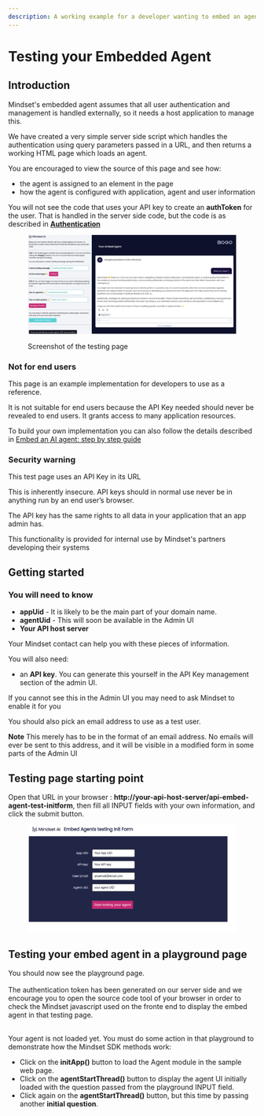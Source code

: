 ```yaml
---
description: A working example for a developer wanting to embed an agent in web page.
---
```


# Testing your Embedded Agent

## Introduction

Mindset's embedded agent assumes that all user authentication and management is handled externally, so it needs a host application to manage this.

We have created a very simple server side script which handles the authentication using query parameters passed in a URL, and then returns a working HTML page which loads an agent.

You are encouraged to view the source of this page and see how:

* the agent is assigned to an element in the page
* how the agent is configured with application, agent and user information

You will not see the code that uses your API key to create an **authToken** for the user. That is handled in the server side code, but the code is as described in [**Authentication**](authentication.md)

<figure><img src="../../.gitbook/assets/Screenshot from 2025-02-11 17-45-49.png" alt=""><figcaption><p>Screenshot of the testing page</p></figcaption></figure>

### Not for end users

This page is an example implementation for developers to use as a reference.

It is not suitable for end users because the API Key needed should never be revealed to end users. It grants access to many application resources.

To build your own implementation you can also follow the details described in [Embed an AI agent: step by step guide](embed-an-ai-agent-step-by-step-guide.md)

### Security warning

This test page uses an API Key in its URL

This is inherently insecure. API keys should in normal use never be in anything run by an end user’s browser.

The API key has the same rights to all data in your application that an app admin has.&#x20;

This functionality is provided for internal use by Mindset's partners developing their systems

## Getting started

### You will need to know

* **appUid** - It is likely to be the main part of your domain name.
* **agentUid** - This will soon be available in the Admin UI
* **Your API host server**

Your Mindset contact can help you with these pieces of information.

You will also need:

* an **API key**. You can generate this yourself in the API Key management section of the admin UI.

If you cannot see this in the Admin UI you may need to ask Mindset to enable it for you

You should also pick an email address to use as a test user.

**Note** This merely has to be in the format of an email address. No emails will ever be sent to this address, and it will be visible in a modified form in some parts of the Admin UI

## Testing page starting point

Open that URL in your browser : **http://your-api-host-server/api-embed-agent-test-initform**, then fill all INPUT fields with your own information, and click the submit button.

<figure><img src="../../.gitbook/assets/image (45).png" alt=""><figcaption></figcaption></figure>



## Testing your embed agent in a playground page

You should now see the playground page.\
\
The authentication token has been generated on our server side and we encourage you to open the source code tool of your browser in order to check the Mindset javascript used on the fronte end to display the embed agent in that testing page.

\
Your agent is not loaded yet. You must do some action in that playground to demonstrate how the Mindset SDK methods work:

* Click on the **initApp()** button to load the Agent module in the sample web page.
* Click on the **agentStartThread()** button to display the agent UI initially loaded with the question passed from the playground INPUT field.
* Click again on the **agentStartThread()** button, but this time by passing another **initial question**.



